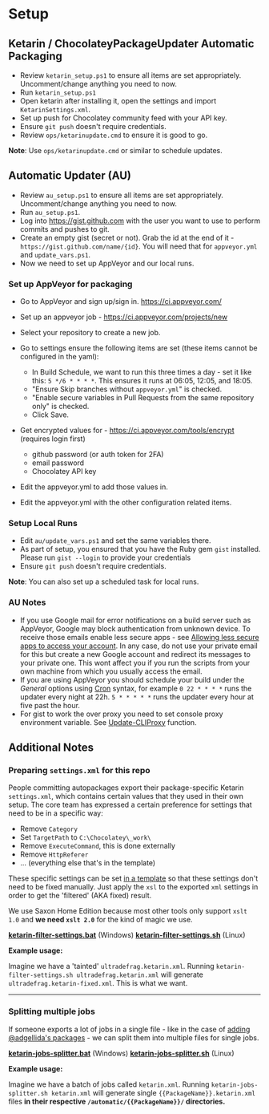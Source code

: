 # Setup

## Ketarin / ChocolateyPackageUpdater Automatic Packaging

* Review `ketarin_setup.ps1` to ensure all items are set appropriately. Uncomment/change anything you need to now.
* Run `ketarin_setup.ps1`
* Open ketarin after installing it, open the settings and import `KetarinSettings.xml`.
* Set up push for Chocolatey community feed with your API key.
* Ensure `git push` doesn't require credentials.
* Review `ops/ketarinupdate.cmd` to ensure it is good to go.

**Note**: Use `ops/ketarinupdate.cmd` or similar to schedule updates.

## Automatic Updater (AU)

* Review `au_setup.ps1` to ensure all items are set appropriately. Uncomment/change anything you need to now.
* Run `au_setup.ps1`.
* Log into https://gist.github.com with the user you want to use to perform commits and pushes to git.
* Create an empty gist (secret or not). Grab the id at the end of it - `https://gist.github.com/name/{id}`. You will need that for `appveyor.yml` and `update_vars.ps1`.
* Now we need to set up AppVeyor and our local runs.

### Set up AppVeyor for packaging
* Go to AppVeyor and sign up/sign in. https://ci.appveyor.com/
* Set up an appveyor job - https://ci.appveyor.com/projects/new
* Select your repository to create a new job.
* Go to settings ensure the following items are set (these items cannot be configured in the yaml):
  * In Build Schedule, we want to run this three times a day - set it like this: `5 */6 * * * *`. This ensures it runs at 06:05, 12:05, and 18:05.
  * "Ensure Skip branches without `appveyor.yml`" is checked.
  * "Enable secure variables in Pull Requests from the same repository only" is checked.
  * Click Save.

* Get encrypted values for - https://ci.appveyor.com/tools/encrypt (requires login first)
  * github password (or auth token for 2FA)
  * email password
  * Chocolatey API key
* Edit the appveyor.yml to add those values in.
* Edit the appveyor.yml with the other configuration related items.

### Setup Local Runs
* Edit `au/update_vars.ps1` and set the same variables there.
* As part of setup, you ensured that you have the Ruby gem `gist` installed. Please run `gist --login` to provide your credentials
* Ensure `git push` doesn't require credentials.

**Note**: You can also set up a scheduled task for local runs.

### AU Notes

* If you use Google mail for error notifications on a build server such as AppVeyor, Google may block authentication from unknown device. To receive those emails enable less secure apps - see [Allowing less secure apps to access your account](https://support.google.com/accounts/answer/6010255?hl=en). In any case, do not use your private email for this but create a new Google account and redirect its messages to your private one. This wont affect you if you run the scripts from your own machine from which you usually access the email.
* If you are using AppVeyor you should schedule your build under the _General_ options using [Cron](http://www.nncron.ru/help/EN/working/cron-format.htm) syntax, for example `0 22 * * * *` runs the updater every night at 22h. `5 * * * * *` runs the updater every hour at five past the hour.
* For gist to work the over proxy you need to set console proxy environment variable. See [Update-CLIProxy](https://github.com/majkinetor/posh/blob/master/MM_Network/Update-CLIProxy.ps1) function.


## Additional Notes

### Preparing `settings.xml` for this repo

People committing autopackages export their package-specific Ketarin `settings.xml`, which contains certain values that they used in their own setup. The core team has expressed a certain preference for settings that need to be in a specific way:

* Remove `Category`
* Set `TargetPath` to `C:\Chocolatey\_work\`
* Remove `ExecuteCommand`, this is done externally
* Remove `HttpReferer`
* ... (everything else that's in the template)

These specific settings can be set [in a template](https://github.com/chocolatey/chocolatey-coreteampackages/blob/master/bin/ketarin-template.xsl) so that these settings don't need to be fixed manually. Just apply the `xsl` to the exported `xml` settings in order to get the 'filtered' (AKA fixed) result.

We use Saxon Home Edition because most other tools only support `xslt 1.0` and __we need `xslt 2.0`__ for the kind of magic we use.

[__ketarin-filter-settings.bat__](https://github.com/chocolatey/chocolatey-coreteampackages/blob/master/bin/ketarin-filter-settings.bat) (Windows)
[__ketarin-filter-settings.sh__](https://github.com/chocolatey/chocolatey-coreteampackages/blob/master/bin/ketarin-filter-settings.sh) (Linux)

__Example usage:__

Imagine we have a 'tainted' `ultradefrag.ketarin.xml`. Running `ketarin-filter-settings.sh ultradefrag.ketarin.xml` will generate `ultradefrag.ketarin-fixed.xml`. This is what we want.

---

### Splitting multiple jobs

If someone exports a lot of jobs in a single file - like in the case of [adding @adgellida's packages](https://github.com/chocolatey/chocolatey-coreteampackages/pull/46) - we can split them into multiple files for single jobs.

[__ketarin-jobs-splitter.bat__](https://github.com/chocolatey/chocolatey-coreteampackages/blob/master/bin/ketarin-jobs-splitter.bat) (Windows)
[__ketarin-jobs-splitter.sh__](https://github.com/chocolatey/chocolatey-coreteampackages/blob/master/bin/ketarin-jobs-splitter.sh) (Linux)

__Example usage:__

Imagine we have a batch of jobs called `ketarin.xml`. Running `ketarin-jobs-splitter.sh ketarin.xml` will generate single `{{PackageName}}.ketarin.xml` files __in their respective `/automatic/{{PackageName}}/` directories.__
